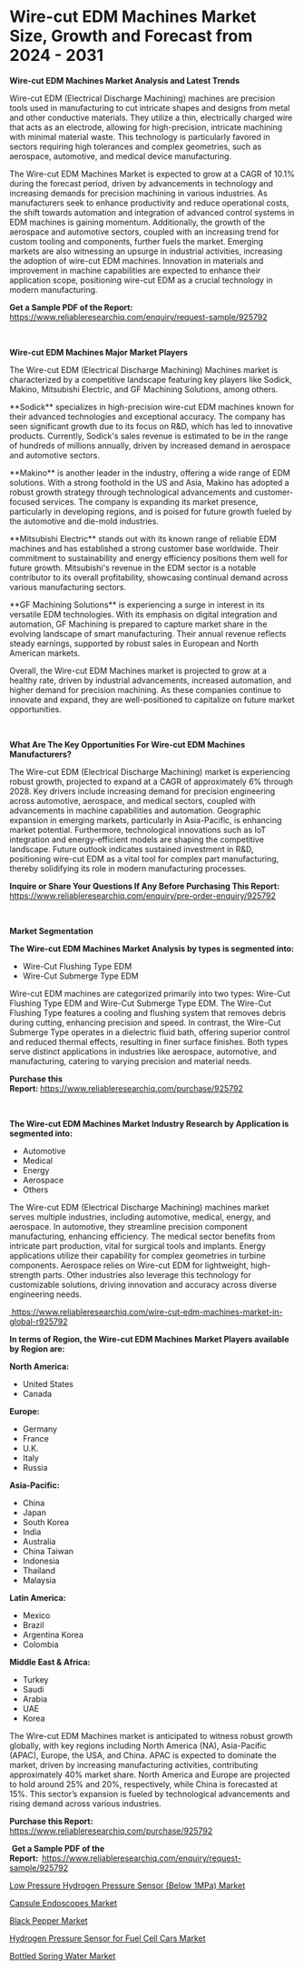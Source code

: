 <p><h1>Wire-cut EDM Machines Market Size, Growth and Forecast from 2024 - 2031</h1></p><p><strong>Wire-cut EDM Machines Market Analysis and Latest Trends</strong></p>
<p><p>Wire-cut EDM (Electrical Discharge Machining) machines are precision tools used in manufacturing to cut intricate shapes and designs from metal and other conductive materials. They utilize a thin, electrically charged wire that acts as an electrode, allowing for high-precision, intricate machining with minimal material waste. This technology is particularly favored in sectors requiring high tolerances and complex geometries, such as aerospace, automotive, and medical device manufacturing.</p><p>The Wire-cut EDM Machines Market is expected to grow at a CAGR of 10.1% during the forecast period, driven by advancements in technology and increasing demands for precision machining in various industries. As manufacturers seek to enhance productivity and reduce operational costs, the shift towards automation and integration of advanced control systems in EDM machines is gaining momentum. Additionally, the growth of the aerospace and automotive sectors, coupled with an increasing trend for custom tooling and components, further fuels the market. Emerging markets are also witnessing an upsurge in industrial activities, increasing the adoption of wire-cut EDM machines. Innovation in materials and improvement in machine capabilities are expected to enhance their application scope, positioning wire-cut EDM as a crucial technology in modern manufacturing.</p></p>
<p><strong>Get a Sample PDF of the Report:&nbsp;</strong> <a href="https://www.reliableresearchiq.com/enquiry/request-sample/925792?utm_campaign=1102&utm_medium=2&utm_source=Github&utm_content=ia&utm_term=02102024&utm_id=wire-cut-edm-machines">https://www.reliableresearchiq.com/enquiry/request-sample/925792</a></p>
<p>&nbsp;</p>
<p><strong>Wire-cut EDM Machines Major Market Players</strong></p>
<p><p>The Wire-cut EDM (Electrical Discharge Machining) Machines market is characterized by a competitive landscape featuring key players like Sodick, Makino, Mitsubishi Electric, and GF Machining Solutions, among others.</p><p>**Sodick** specializes in high-precision wire-cut EDM machines known for their advanced technologies and exceptional accuracy. The company has seen significant growth due to its focus on R&D, which has led to innovative products. Currently, Sodick's sales revenue is estimated to be in the range of hundreds of millions annually, driven by increased demand in aerospace and automotive sectors.</p><p>**Makino** is another leader in the industry, offering a wide range of EDM solutions. With a strong foothold in the US and Asia, Makino has adopted a robust growth strategy through technological advancements and customer-focused services. The company is expanding its market presence, particularly in developing regions, and is poised for future growth fueled by the automotive and die-mold industries.</p><p>**Mitsubishi Electric** stands out with its known range of reliable EDM machines and has established a strong customer base worldwide. Their commitment to sustainability and energy efficiency positions them well for future growth. Mitsubishi's revenue in the EDM sector is a notable contributor to its overall profitability, showcasing continual demand across various manufacturing sectors.</p><p>**GF Machining Solutions** is experiencing a surge in interest in its versatile EDM technologies. With its emphasis on digital integration and automation, GF Machining is prepared to capture market share in the evolving landscape of smart manufacturing. Their annual revenue reflects steady earnings, supported by robust sales in European and North American markets.</p><p>Overall, the Wire-cut EDM Machines market is projected to grow at a healthy rate, driven by industrial advancements, increased automation, and higher demand for precision machining. As these companies continue to innovate and expand, they are well-positioned to capitalize on future market opportunities.</p></p>
<p>&nbsp;</p>
<p><strong>What Are The Key Opportunities For Wire-cut EDM Machines Manufacturers?</strong></p>
<p><p>The Wire-cut EDM (Electrical Discharge Machining) market is experiencing robust growth, projected to expand at a CAGR of approximately 6% through 2028. Key drivers include increasing demand for precision engineering across automotive, aerospace, and medical sectors, coupled with advancements in machine capabilities and automation. Geographic expansion in emerging markets, particularly in Asia-Pacific, is enhancing market potential. Furthermore, technological innovations such as IoT integration and energy-efficient models are shaping the competitive landscape. Future outlook indicates sustained investment in R&D, positioning wire-cut EDM as a vital tool for complex part manufacturing, thereby solidifying its role in modern manufacturing processes.</p></p>
<p><strong>Inquire or Share Your Questions If Any Before Purchasing This Report:</strong> <a href="https://www.reliableresearchiq.com/enquiry/pre-order-enquiry/925792?utm_campaign=1102&utm_medium=2&utm_source=Github&utm_content=ia&utm_term=02102024&utm_id=wire-cut-edm-machines">https://www.reliableresearchiq.com/enquiry/pre-order-enquiry/925792</a></p>
<p>&nbsp;</p>
<p><strong>Market Segmentation</strong></p>
<p><strong>The Wire-cut EDM Machines Market Analysis by types is segmented into:</strong></p>
<p><ul><li>Wire-Cut Flushing Type EDM</li><li>Wire-Cut Submerge Type EDM</li></ul></p>
<p><p>Wire-cut EDM machines are categorized primarily into two types: Wire-Cut Flushing Type EDM and Wire-Cut Submerge Type EDM. The Wire-Cut Flushing Type features a cooling and flushing system that removes debris during cutting, enhancing precision and speed. In contrast, the Wire-Cut Submerge Type operates in a dielectric fluid bath, offering superior control and reduced thermal effects, resulting in finer surface finishes. Both types serve distinct applications in industries like aerospace, automotive, and manufacturing, catering to varying precision and material needs.</p></p>
<p><strong>Purchase this Report:&nbsp;</strong><a href="https://www.reliableresearchiq.com/purchase/925792?utm_campaign=1102&utm_medium=2&utm_source=Github&utm_content=ia&utm_term=02102024&utm_id=wire-cut-edm-machines">https://www.reliableresearchiq.com/purchase/925792</a></p>
<p>&nbsp;</p>
<p><strong>The Wire-cut EDM Machines Market Industry Research by Application is segmented into:</strong></p>
<p><ul><li>Automotive</li><li>Medical</li><li>Energy</li><li>Aerospace</li><li>Others</li></ul></p>
<p><p>The Wire-cut EDM (Electrical Discharge Machining) machines market serves multiple industries, including automotive, medical, energy, and aerospace. In automotive, they streamline precision component manufacturing, enhancing efficiency. The medical sector benefits from intricate part production, vital for surgical tools and implants. Energy applications utilize their capability for complex geometries in turbine components. Aerospace relies on Wire-cut EDM for lightweight, high-strength parts. Other industries also leverage this technology for customizable solutions, driving innovation and accuracy across diverse engineering needs.</p></p>
<p><a href="https://www.reliableresearchiq.com/wire-cut-edm-machines-market-in-global-r925792?utm_campaign=1102&utm_medium=2&utm_source=Github&utm_content=ia&utm_term=02102024&utm_id=wire-cut-edm-machines">&nbsp;https://www.reliableresearchiq.com/wire-cut-edm-machines-market-in-global-r925792</a></p>
<p><strong>In terms of Region, the Wire-cut EDM Machines Market Players available by Region are:</strong></p>
<p>
    <p> <strong> North America: </strong>
        <ul>
            <li>United States</li>
            <li>Canada</li>
        </ul>
        </p> 
    <p> <strong> Europe: </strong>
        <ul>
            <li>Germany</li>
            <li>France</li>
            <li>U.K.</li>
            <li>Italy</li>
            <li>Russia</li>
        </ul>
        </p> 
    <p> <strong> Asia-Pacific: </strong>
        <ul>
            <li>China</li>
            <li>Japan</li>
            <li>South Korea</li>
            <li>India</li>
            <li>Australia</li>
            <li>China Taiwan</li>
            <li>Indonesia</li>
            <li>Thailand</li>
            <li>Malaysia</li>
        </ul>
        </p> 
    <p> <strong> Latin America: </strong>
        <ul>
            <li>Mexico</li>
            <li>Brazil</li>
            <li>Argentina Korea</li>
            <li>Colombia</li>
        </ul>
        </p> 
    <p> <strong> Middle East & Africa: </strong>
        <ul>
            <li>Turkey</li>
            <li>Saudi</li>
            <li>Arabia</li>
            <li>UAE</li>
            <li>Korea</li>
        </ul>
    </p>
    </p>
<p><p>The Wire-cut EDM Machines market is anticipated to witness robust growth globally, with key regions including North America (NA), Asia-Pacific (APAC), Europe, the USA, and China. APAC is expected to dominate the market, driven by increasing manufacturing activities, contributing approximately 40% market share. North America and Europe are projected to hold around 25% and 20%, respectively, while China is forecasted at 15%. This sector’s expansion is fueled by technological advancements and rising demand across various industries.</p></p>
<p><strong>Purchase this Report: </strong><a href="https://www.reliableresearchiq.com/purchase/925792?utm_campaign=1102&utm_medium=2&utm_source=Github&utm_content=ia&utm_term=02102024&utm_id=wire-cut-edm-machines">https://www.reliableresearchiq.com/purchase/925792</a></p>
<p>&nbsp;<strong>Get a Sample PDF of the Report:&nbsp;&nbsp;</strong><a href="https://www.reliableresearchiq.com/enquiry/request-sample/925792?utm_campaign=1102&utm_medium=2&utm_source=Github&utm_content=ia&utm_term=02102024&utm_id=wire-cut-edm-machines">https://www.reliableresearchiq.com/enquiry/request-sample/925792</a></p>
<p><strong></strong></p>
<p><p><a href="https://issuu.com/reportprime-2/docs/low-pressure-hydrogen-pressure-sens_d2c923492854c5?utm_campaign=1102&utm_medium=2&utm_source=Github&utm_content=ia&utm_term=02102024&utm_id=wire-cut-edm-machines">Low Pressure Hydrogen Pressure Sensor (Below 1MPa) Market</a></p><p><a href="https://www.linkedin.com/pulse/global-capsule-endoscopes-market-size-expected-experience-mjukf?utm_campaign=1102&utm_medium=2&utm_source=Github&utm_content=ia&utm_term=02102024&utm_id=wire-cut-edm-machines">Capsule Endoscopes Market</a></p><p><a href="https://www.linkedin.com/pulse/black-pepper-market-trends-analysis-opportunities-challenges-a90we?utm_campaign=1102&utm_medium=2&utm_source=Github&utm_content=ia&utm_term=02102024&utm_id=wire-cut-edm-machines">Black Pepper Market</a></p><p><a href="https://issuu.com/reportprime-2/docs/hydrogen-pressure-sensor-for-fuel-c_2ab49e2f9481bd?utm_campaign=1102&utm_medium=2&utm_source=Github&utm_content=ia&utm_term=02102024&utm_id=wire-cut-edm-machines">Hydrogen Pressure Sensor for Fuel Cell Cars Market</a></p><p><a href="https://www.linkedin.com/pulse/bottled-spring-water-market-share-analysis-growth-trends-forecasts-88yke?utm_campaign=1102&utm_medium=2&utm_source=Github&utm_content=ia&utm_term=02102024&utm_id=wire-cut-edm-machines">Bottled Spring Water Market</a></p></p>